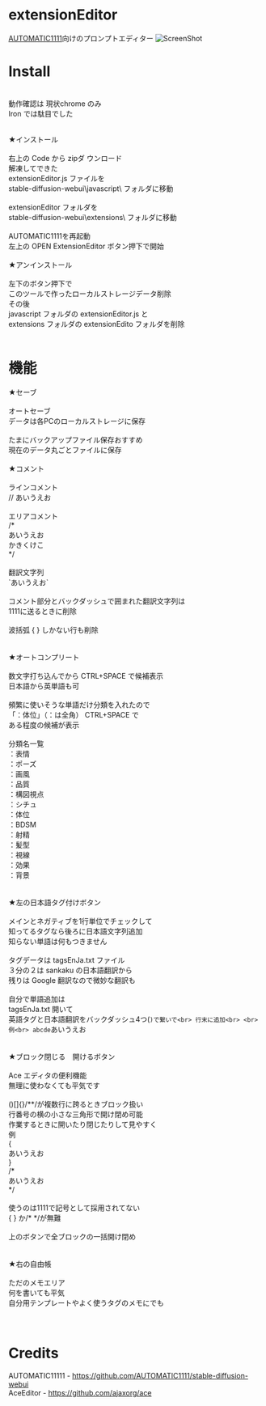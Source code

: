 # extensionEditor

<a href="https://github.com/AUTOMATIC1111/stable-diffusion-webui">AUTOMATIC1111</a>向けのプロンプトエディター
![ScreenShot](https://user-images.githubusercontent.com/109923659/198835290-04b4972e-5164-4e78-89d2-122c7d4f7a73.jpg)

# Install
<br>
動作確認は 現状chrome のみ<br>
Iron では駄目でした<br>
<br>

★インストール<br>
<br>
右上の Code から zipダ ウンロード<br>
解凍してできた<br>
extensionEditor.js ファイルを<br>
stable-diffusion-webui\javascript\ フォルダに移動<br>
<br>
extensionEditor フォルダを<br>
stable-diffusion-webui\extensions\ フォルダに移動<br>
<br>
AUTOMATIC1111を再起動<br>
左上の OPEN ExtensionEditor ボタン押下で開始<br>
<br>
★アンインストール<br>
<br>
左下のボタン押下で<br>
このツールで作ったローカルストレージデータ削除<br>
その後<br>
javascript フォルダの extensionEditor.js と<br>
extensions フォルダの extensionEdito フォルダを削除<br>
<br>
# 機能
★セーブ<br>
<br>
オートセーブ<br>
データは各PCのローカルストレージに保存<br>
<br>
たまにバックアップファイル保存おすすめ<br>
現在のデータ丸ごとファイルに保存<br>
<br>
★コメント<br>
<br>
ラインコメント<br>
// あいうえお<br>
<br>
エリアコメント<br>
/\*<br>
あいうえお<br>
かきくけこ<br>
\*/<br>
<br>
翻訳文字列<br>
\`あいうえお\`<br>
<br>
コメント部分とバックダッシュで囲まれた翻訳文字列は<br>
1111に送るときに削除<br>
<br>
波括弧 { } しかない行も削除<br>
<br>
<br>
★オートコンプリート<br>
<br>
数文字打ち込んでから CTRL+SPACE で候補表示<br>
日本語から英単語も可<br>
<br>
頻繁に使いそうな単語だけ分類を入れたので<br>
「：体位」（：は全角） CTRL+SPACE で<br>
ある程度の候補が表示<br>
<br>
分類名一覧<br>
：表情<br>
：ポーズ<br>
：画風<br>
：品質<br>
：構図視点<br>
：シチュ<br>
：体位<br>
：BDSM<br>
：射精<br>
：髪型<br>
：視線<br>
：効果<br>
：背景<br>
<br>
<br>
★左の日本語タグ付けボタン<br>
<br>
メインとネガティブを1行単位でチェックして<br>
知ってるタグなら後ろに日本語文字列追加<br>
知らない単語は何もつきません<br>
<br>
タグデータは tagsEnJa.txt ファイル<br>
３分の２は sankaku の日本語翻訳から<br>
残りは Google 翻訳なので微妙な翻訳も<br>
<br>
自分で単語追加は<br>
tagsEnJa.txt 開いて<br>
英語タグと日本語翻訳をバックダッシュ4つ(````)で繋いで<br>
行末に追加<br>
<br>
例<br>
abcde````あいうえお<br>
<br>
<br>
★ブロック閉じる　開けるボタン<br>
<br>
Ace エディタの便利機能<br>
無理に使わなくても平気です<br>
<br>
()[]{}/\*\*/が複数行に跨るときブロック扱い<br>
行番号の横の小さな三角形で開け閉め可能<br>
作業するときに開いたり閉じたりして見やすく<br>
例　<br>
{<br>
あいうえお<br>
}<br>
/\*<br>
あいうえお<br>
\*/<br>
<br>
使うのは1111で記号として採用されてない<br>
{ } か/* */が無難<br>
<br>
上のボタンで全ブロックの一括開け閉め<br>
<br>
<br>
★右の自由帳<br>
<br>
ただのメモエリア<br>
何を書いても平気<br>
自分用テンプレートやよく使うタグのメモにでも<br>
<br>
<br>

# Credits
AUTOMATIC11111 - <a href="https://github.com/AUTOMATIC1111/stable-diffusion-webui">https://github.com/AUTOMATIC1111/stable-diffusion-webui</a><br>
AceEditor - <a href="https://github.com/ajaxorg/ace">https://github.com/ajaxorg/ace</a><br>








